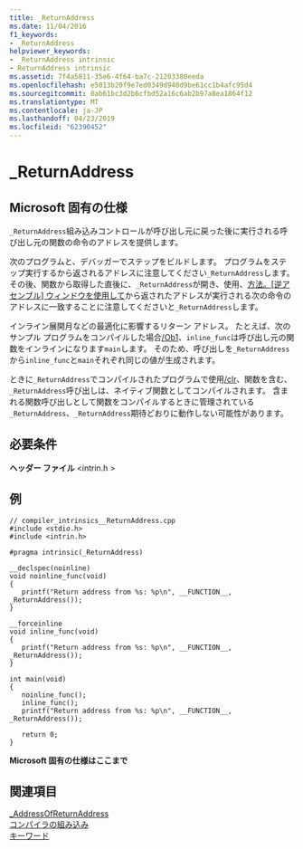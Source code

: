 ```yaml
---
title: _ReturnAddress
ms.date: 11/04/2016
f1_keywords:
- _ReturnAddress
helpviewer_keywords:
- _ReturnAddress intrinsic
- ReturnAddress intrinsic
ms.assetid: 7f4a5811-35e6-4f64-ba7c-21203380eeda
ms.openlocfilehash: e5013b20f9e7ed0349d940d9be61cc1b4afc95d4
ms.sourcegitcommit: 0ab61bc3d2b6cfbd52a16c6ab2b97a8ea1864f12
ms.translationtype: MT
ms.contentlocale: ja-JP
ms.lasthandoff: 04/23/2019
ms.locfileid: "62390452"
---
```

# <a name="returnaddress"></a>_ReturnAddress

## <a name="microsoft-specific"></a>Microsoft 固有の仕様

`_ReturnAddress`組み込みコントロールが呼び出し元に戻った後に実行される呼び出し元の関数の命令のアドレスを提供します。

次のプログラムと、デバッガーでステップをビルドします。 プログラムをステップ実行するから返されるアドレスに注意してください`_ReturnAddress`します。 その後、関数から取得した直後に、`_ReturnAddress`が開き、使用、[方法。[逆アセンブル] ウィンドウを使用して](/visualstudio/debugger/how-to-use-the-disassembly-window)から返されたアドレスが実行される次の命令のアドレスに一致することに注意してくださいと`_ReturnAddress`します。

インライン展開月などの最適化に影響するリターン アドレス。 たとえば、次のサンプル プログラムをコンパイルした場合[/Ob1](../build/reference/ob-inline-function-expansion.md)、`inline_func`は呼び出し元の関数をインラインになります`main`します。 そのため、呼び出しを`_ReturnAddress`から`inline_func`と`main`それぞれ同じの値が生成されます。

ときに`_ReturnAddress`でコンパイルされたプログラムで使用[/clr](../build/reference/clr-common-language-runtime-compilation.md)、関数を含む、`_ReturnAddress`呼び出しは、ネイティブ関数としてコンパイルされます。 含まれる関数呼び出しとして関数をコンパイルするときに管理されている`_ReturnAddress`、`_ReturnAddress`期待どおりに動作しない可能性があります。

## <a name="requirements"></a>必要条件

**ヘッダー ファイル** \<intrin.h >

## <a name="example"></a>例

```
// compiler_intrinsics__ReturnAddress.cpp
#include <stdio.h>
#include <intrin.h>

#pragma intrinsic(_ReturnAddress)

__declspec(noinline)
void noinline_func(void)
{
   printf("Return address from %s: %p\n", __FUNCTION__, _ReturnAddress());
}

__forceinline
void inline_func(void)
{
   printf("Return address from %s: %p\n", __FUNCTION__, _ReturnAddress());
}

int main(void)
{
   noinline_func();
   inline_func();
   printf("Return address from %s: %p\n", __FUNCTION__, _ReturnAddress());

   return 0;
}
```

**Microsoft 固有の仕様はここまで**

## <a name="see-also"></a>関連項目

[_AddressOfReturnAddress](../intrinsics/addressofreturnaddress.md)<br/>
[コンパイラの組み込み](../intrinsics/compiler-intrinsics.md)<br/>
[キーワード](../cpp/keywords-cpp.md)